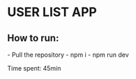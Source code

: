 <h1>USER LIST APP</h1>

<h2>How to run:</h2>
- Pull the repository
- npm i 
- npm run dev

Time spent: 45min
